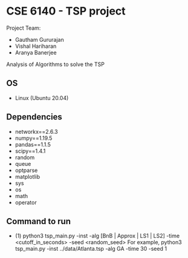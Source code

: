 # CSE 6140 - TSP project

Project Team:
* Gautham Gururajan
* Vishal Hariharan
* Aranya Banerjee 

Analysis of Algorithms to solve the TSP


## OS

* Linux (Ubuntu 20.04) 

## Dependencies

* networkx==2.6.3
* numpy==1.19.5
* pandas==1.1.5
* scipy==1.4.1
* random
* queue
* optparse
* matplotlib
* sys
* os
* math
* operator


## Command to run 

* (1) python3 tsp_main.py -inst <filename> -alg [BnB | Approx | LS1 | LS2] -time <cutoff_in_seconds> -seed <random_seed>
For example,
python3 tsp_main.py -inst ../data/Atlanta.tsp -alg GA -time 30 -seed 1

